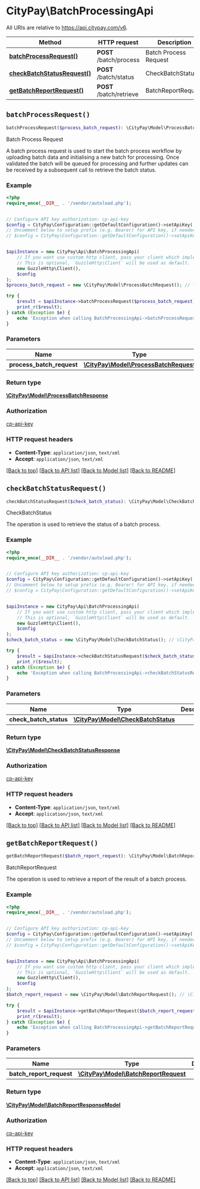# CityPay\BatchProcessingApi

All URIs are relative to https://api.citypay.com/v6.

Method | HTTP request | Description
------------- | ------------- | -------------
[**batchProcessRequest()**](BatchProcessingApi.md#batchProcessRequest) | **POST** /batch/process | Batch Process Request
[**checkBatchStatusRequest()**](BatchProcessingApi.md#checkBatchStatusRequest) | **POST** /batch/status | CheckBatchStatus
[**getBatchReportRequest()**](BatchProcessingApi.md#getBatchReportRequest) | **POST** /batch/retrieve | BatchReportRequest


## `batchProcessRequest()`

```php
batchProcessRequest($process_batch_request): \CityPay\Model\ProcessBatchResponse
```

Batch Process Request

A batch process request is used to start the batch process workflow by uploading batch data and initialising a new batch for processing. Once validated the batch will be queued for processing and further updates can be received by a subsequent call to retrieve the batch status.

### Example

```php
<?php
require_once(__DIR__ . '/vendor/autoload.php');


// Configure API key authorization: cp-api-key
$config = CityPay\Configuration::getDefaultConfiguration()->setApiKey('cp-api-key', 'YOUR_API_KEY');
// Uncomment below to setup prefix (e.g. Bearer) for API key, if needed
// $config = CityPay\Configuration::getDefaultConfiguration()->setApiKeyPrefix('cp-api-key', 'Bearer');


$apiInstance = new CityPay\Api\BatchProcessingApi(
    // If you want use custom http client, pass your client which implements `GuzzleHttp\ClientInterface`.
    // This is optional, `GuzzleHttp\Client` will be used as default.
    new GuzzleHttp\Client(),
    $config
);
$process_batch_request = new \CityPay\Model\ProcessBatchRequest(); // \CityPay\Model\ProcessBatchRequest

try {
    $result = $apiInstance->batchProcessRequest($process_batch_request);
    print_r($result);
} catch (Exception $e) {
    echo 'Exception when calling BatchProcessingApi->batchProcessRequest: ', $e->getMessage(), PHP_EOL;
}
```

### Parameters

Name | Type | Description  | Notes
------------- | ------------- | ------------- | -------------
 **process_batch_request** | [**\CityPay\Model\ProcessBatchRequest**](../Model/ProcessBatchRequest.md)|  |

### Return type

[**\CityPay\Model\ProcessBatchResponse**](../Model/ProcessBatchResponse.md)

### Authorization

[cp-api-key](../../README.md#cp-api-key)

### HTTP request headers

- **Content-Type**: `application/json`, `text/xml`
- **Accept**: `application/json`, `text/xml`

[[Back to top]](#) [[Back to API list]](../../README.md#endpoints)
[[Back to Model list]](../../README.md#models)
[[Back to README]](../../README.md)

## `checkBatchStatusRequest()`

```php
checkBatchStatusRequest($check_batch_status): \CityPay\Model\CheckBatchStatusResponse
```

CheckBatchStatus

The operation is used to retrieve the status of a batch process.

### Example

```php
<?php
require_once(__DIR__ . '/vendor/autoload.php');


// Configure API key authorization: cp-api-key
$config = CityPay\Configuration::getDefaultConfiguration()->setApiKey('cp-api-key', 'YOUR_API_KEY');
// Uncomment below to setup prefix (e.g. Bearer) for API key, if needed
// $config = CityPay\Configuration::getDefaultConfiguration()->setApiKeyPrefix('cp-api-key', 'Bearer');


$apiInstance = new CityPay\Api\BatchProcessingApi(
    // If you want use custom http client, pass your client which implements `GuzzleHttp\ClientInterface`.
    // This is optional, `GuzzleHttp\Client` will be used as default.
    new GuzzleHttp\Client(),
    $config
);
$check_batch_status = new \CityPay\Model\CheckBatchStatus(); // \CityPay\Model\CheckBatchStatus

try {
    $result = $apiInstance->checkBatchStatusRequest($check_batch_status);
    print_r($result);
} catch (Exception $e) {
    echo 'Exception when calling BatchProcessingApi->checkBatchStatusRequest: ', $e->getMessage(), PHP_EOL;
}
```

### Parameters

Name | Type | Description  | Notes
------------- | ------------- | ------------- | -------------
 **check_batch_status** | [**\CityPay\Model\CheckBatchStatus**](../Model/CheckBatchStatus.md)|  |

### Return type

[**\CityPay\Model\CheckBatchStatusResponse**](../Model/CheckBatchStatusResponse.md)

### Authorization

[cp-api-key](../../README.md#cp-api-key)

### HTTP request headers

- **Content-Type**: `application/json`, `text/xml`
- **Accept**: `application/json`, `text/xml`

[[Back to top]](#) [[Back to API list]](../../README.md#endpoints)
[[Back to Model list]](../../README.md#models)
[[Back to README]](../../README.md)

## `getBatchReportRequest()`

```php
getBatchReportRequest($batch_report_request): \CityPay\Model\BatchReportResponseModel
```

BatchReportRequest

The operation is used to retrieve a report of the result of a batch process.

### Example

```php
<?php
require_once(__DIR__ . '/vendor/autoload.php');


// Configure API key authorization: cp-api-key
$config = CityPay\Configuration::getDefaultConfiguration()->setApiKey('cp-api-key', 'YOUR_API_KEY');
// Uncomment below to setup prefix (e.g. Bearer) for API key, if needed
// $config = CityPay\Configuration::getDefaultConfiguration()->setApiKeyPrefix('cp-api-key', 'Bearer');


$apiInstance = new CityPay\Api\BatchProcessingApi(
    // If you want use custom http client, pass your client which implements `GuzzleHttp\ClientInterface`.
    // This is optional, `GuzzleHttp\Client` will be used as default.
    new GuzzleHttp\Client(),
    $config
);
$batch_report_request = new \CityPay\Model\BatchReportRequest(); // \CityPay\Model\BatchReportRequest

try {
    $result = $apiInstance->getBatchReportRequest($batch_report_request);
    print_r($result);
} catch (Exception $e) {
    echo 'Exception when calling BatchProcessingApi->getBatchReportRequest: ', $e->getMessage(), PHP_EOL;
}
```

### Parameters

Name | Type | Description  | Notes
------------- | ------------- | ------------- | -------------
 **batch_report_request** | [**\CityPay\Model\BatchReportRequest**](../Model/BatchReportRequest.md)|  |

### Return type

[**\CityPay\Model\BatchReportResponseModel**](../Model/BatchReportResponseModel.md)

### Authorization

[cp-api-key](../../README.md#cp-api-key)

### HTTP request headers

- **Content-Type**: `application/json`, `text/xml`
- **Accept**: `application/json`, `text/xml`

[[Back to top]](#) [[Back to API list]](../../README.md#endpoints)
[[Back to Model list]](../../README.md#models)
[[Back to README]](../../README.md)
